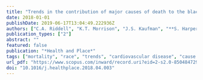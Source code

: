 ```yaml
---
title: "Trends in the contribution of major causes of death to the black-white life expectancy gap by US state"
date: 2018-01-01
publishDate: 2019-06-17T13:04:49.222936Z
authors: ["C.A. Riddell", "K.T. Morrison", "J.S. Kaufman", "**S. Harper**"]
publication_types: ["2"]
abstract: ""
featured: false
publication: "*Health and Place*"
tags: ["mortality", "race", "trends", "cardiovascular disease", "cause of death", "communicable disease", "injury", "life expectancy"]
url_pdf: "https://www.scopus.com/inward/record.uri?eid=2-s2.0-85048472952&doi=10.1016%2fj.healthplace.2018.04.003&partnerID=40&md5=0f71dc26aaae3cbf9213ba336183b827"
doi: "10.1016/j.healthplace.2018.04.003"
---
```


